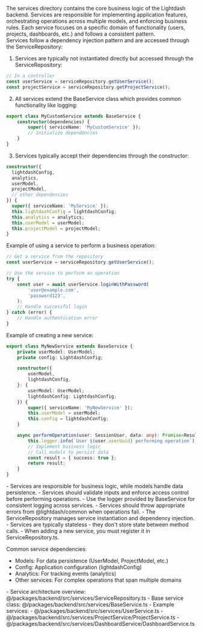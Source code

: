 <summary>
The services directory contains the core business logic of the Lightdash backend. Services are responsible for implementing application features, orchestrating operations across multiple models, and enforcing business rules. Each service focuses on a specific domain of functionality (users, projects, dashboards, etc.) and follows a consistent pattern.
</summary>

<howToUse>
Services follow a dependency injection pattern and are accessed through the ServiceRepository:

1. Services are typically not instantiated directly but accessed through the ServiceRepository:

```typescript
// In a controller
const userService = serviceRepository.getUserService();
const projectService = serviceRepository.getProjectService();
```

2. All services extend the BaseService class which provides common functionality like logging:

```typescript
export class MyCustomService extends BaseService {
    constructor(dependencies) {
        super({ serviceName: 'MyCustomService' });
        // Initialize dependencies
    }
}
```

3. Services typically accept their dependencies through the constructor:

```typescript
constructor({
  lightdashConfig,
  analytics,
  userModel,
  projectModel,
  // other dependencies
}) {
  super({ serviceName: 'MyService' });
  this.lightdashConfig = lightdashConfig;
  this.analytics = analytics;
  this.userModel = userModel;
  this.projectModel = projectModel;
}
```

</howToUse>

<codeExample>
Example of using a service to perform a business operation:

```typescript
// Get a service from the repository
const userService = serviceRepository.getUserService();

// Use the service to perform an operation
try {
    const user = await userService.loginWithPassword(
        'user@example.com',
        'password123',
    );
    // Handle successful login
} catch (error) {
    // Handle authentication error
}
```

Example of creating a new service:

```typescript
export class MyNewService extends BaseService {
    private userModel: UserModel;
    private config: LightdashConfig;

    constructor({
        userModel,
        lightdashConfig,
    }: {
        userModel: UserModel;
        lightdashConfig: LightdashConfig;
    }) {
        super({ serviceName: 'MyNewService' });
        this.userModel = userModel;
        this.config = lightdashConfig;
    }

    async performOperation(user: SessionUser, data: any): Promise<Result> {
        this.logger.info(`User ${user.userUuid} performing operation`);
        // Implement business logic
        // Call models to persist data
        const result = { success: true };
        return result;
    }
}
```

</codeExample>

<importantToKnow>
- Services are responsible for business logic, while models handle data persistence.
- Services should validate inputs and enforce access control before performing operations.
- Use the logger provided by BaseService for consistent logging across services.
- Services should throw appropriate errors from @lightdash/common when operations fail.
- The ServiceRepository manages service instantiation and dependency injection.
- Services are typically stateless - they don't store state between method calls.
- When adding a new service, you must register it in ServiceRepository.ts.

Common service dependencies:

-   Models: For data persistence (UserModel, ProjectModel, etc.)
-   Config: Application configuration (lightdashConfig)
-   Analytics: For tracking events (analytics)
-   Other services: For complex operations that span multiple domains
    </importantToKnow>

<links>
- Service architecture overview: @/packages/backend/src/services/ServiceRepository.ts
- Base service class: @/packages/backend/src/services/BaseService.ts
- Example services:
  - @/packages/backend/src/services/UserService.ts
  - @/packages/backend/src/services/ProjectService/ProjectService.ts
  - @/packages/backend/src/services/DashboardService/DashboardService.ts
</links>
